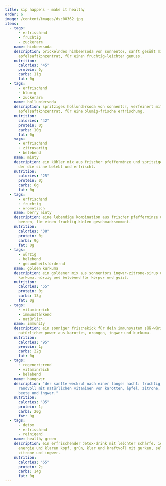 ```yaml
---
title: sip happens - make it healthy
order: 6
image: /content/images/dsc00362.jpg
items:
  - tags:
      - erfrischend
      - fruchtig
      - zuckerarm
    name: himbeersoda
    description: prickelndes himbeersoda von sonnentor, sanft gesüßt mit
      apfelsaftkonzentrat, für einen fruchtig-leichten genuss.
    nutrition:
      calories: "45"
      protein: 0g
      carbs: 11g
      fat: 0g
  - tags:
      - erfrischend
      - blumig
      - zuckerarm
    name: hollundersoda
    description: spritziges hollundersoda von sonnentor, verfeinert mit
      apfelsaftkonzentrat, für eine blumig-frische erfrischung.
    nutrition:
      calories: "42"
      protein: 0g
      carbs: 10g
      fat: 0g
  - tags:
      - erfrischend
      - zitrusartig
      - belebend
    name: minty
    description: ein kühler mix aus frischer pfefferminze und spritziger zitrone,
      der die sinne belebt und erfrischt.
    nutrition:
      calories: "25"
      protein: 0g
      carbs: 6g
      fat: 0g
  - tags:
      - erfrischend
      - fruchtig
      - aromatisch
    name: berry minty
    description: eine lebendige kombination aus frischer pfefferminze und saftigen
      beeren, für einen fruchtig-kühlen geschmacksmoment.
    nutrition:
      calories: "38"
      protein: 0g
      carbs: 9g
      fat: 0g
  - tags:
      - würzig
      - belebend
      - gesundheitsfördernd
    name: golden kurkuma
    description: ein goldener mix aus sonnentors ingwer-zitrone-sirup und frischer
      kurkuma, würzig und belebend für körper und geist.
    nutrition:
      calories: "55"
      protein: 0g
      carbs: 13g
      fat: 0g
  - tags:
      - vitaminreich
      - immunstärkend
      - natürlich
    name: immunity
    description: ein sonniger frischekick für dein immunsystem süß-würzig mit
      natürlicher power aus karotten, orangen, ingwer und kurkuma.
    nutrition:
      calories: "95"
      protein: 1g
      carbs: 22g
      fat: 0g
  - tags:
      - regenerierend
      - vitaminreich
      - belebend
    name: hangover
    description: "der sanfte weckruf nach einer langen nacht: fruchtig, belebend und
      randvoll mit natürlichen vitaminen von karotten, äpfel, zitrone, rote
      beete und ingwer."
    nutrition:
      calories: "85"
      protein: 1g
      carbs: 20g
      fat: 0g
  - tags:
      - detox
      - erfrischend
      - reinigend
    name: healthy green
    description: ein erfrischender detox-drink mit leichter schärfe. ideal für neue
      energie und klaren kopf. grün, klar und kraftvoll mit gurken, sellerie,
      zitrone und ingwer.
    nutrition:
      calories: "65"
      protein: 2g
      carbs: 14g
      fat: 0g
---
```

